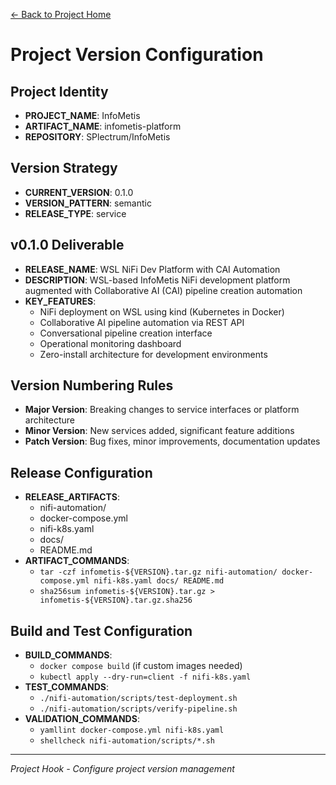 [← Back to Project Home](../../../README.md)

# Project Version Configuration

## Project Identity
- **PROJECT_NAME**: InfoMetis
- **ARTIFACT_NAME**: infometis-platform
- **REPOSITORY**: SPlectrum/InfoMetis

## Version Strategy
- **CURRENT_VERSION**: 0.1.0
- **VERSION_PATTERN**: semantic
- **RELEASE_TYPE**: service

## v0.1.0 Deliverable
- **RELEASE_NAME**: WSL NiFi Dev Platform with CAI Automation
- **DESCRIPTION**: WSL-based InfoMetis NiFi development platform augmented with Collaborative AI (CAI) pipeline creation automation
- **KEY_FEATURES**:
  - NiFi deployment on WSL using kind (Kubernetes in Docker)
  - Collaborative AI pipeline automation via REST API
  - Conversational pipeline creation interface
  - Operational monitoring dashboard
  - Zero-install architecture for development environments

## Version Numbering Rules
- **Major Version**: Breaking changes to service interfaces or platform architecture
- **Minor Version**: New services added, significant feature additions
- **Patch Version**: Bug fixes, minor improvements, documentation updates

## Release Configuration
- **RELEASE_ARTIFACTS**: 
  - nifi-automation/
  - docker-compose.yml
  - nifi-k8s.yaml
  - docs/
  - README.md
- **ARTIFACT_COMMANDS**: 
  - `tar -czf infometis-${VERSION}.tar.gz nifi-automation/ docker-compose.yml nifi-k8s.yaml docs/ README.md`
  - `sha256sum infometis-${VERSION}.tar.gz > infometis-${VERSION}.tar.gz.sha256`

## Build and Test Configuration
- **BUILD_COMMANDS**: 
  - `docker compose build` (if custom images needed)
  - `kubectl apply --dry-run=client -f nifi-k8s.yaml`
- **TEST_COMMANDS**: 
  - `./nifi-automation/scripts/test-deployment.sh`
  - `./nifi-automation/scripts/verify-pipeline.sh`
- **VALIDATION_COMMANDS**: 
  - `yamllint docker-compose.yml nifi-k8s.yaml`
  - `shellcheck nifi-automation/scripts/*.sh`

---

*Project Hook - Configure project version management*